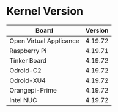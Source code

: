 
# Kernel Version

| Board | Version |
|-------|---------|
| Open Virtual Applicance | 4.19.72 |
| Raspberry Pi | 4.19.71 |
| Tinker Board | 4.19.72 |
| Odroid-C2 | 4.19.72 |
| Odroid-XU4 | 4.19.72 |
| Orangepi-Prime | 4.19.72 |
| Intel NUC | 4.19.72 |
